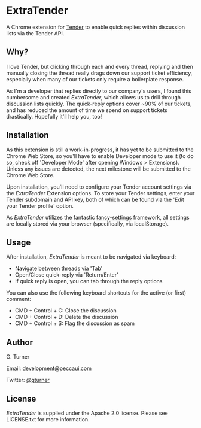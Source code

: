 ExtraTender
================================

A Chrome extension for [Tender](http://tenderapp.com) to enable quick replies within discussion lists via the Tender API.

Why?
----

I love Tender, but clicking through each and every thread, replying and then manually closing the thread really drags down our support ticket efficiency, especially when many of our tickets only require a boilerplate response. 

As I'm a developer that replies directly to our company's users, I found this cumbersome and created *ExtraTender*, which allows us to drill through discussion lists quickly. The quick-reply options cover ~90% of our tickets, and has reduced the amount of time we spend on support tickets drastically. Hopefully it'll help you, too!


Installation
------------

As this extension is still a work-in-progress, it has yet to be submitted to the Chrome Web Store, so you'll have to enable Developer mode to use it (to do so, check off 'Developer Mode' after opening Windows > Extensions). Unless any issues are detected, the next milestone will be submitted to the Chrome Web Store.

Upon installation, you'll need to configure your Tender account settings via the *ExtraTender* Extension options. To store your Tender settings, enter your Tender subdomain and API key, both of which can be found via the 'Edit your Tender profile' option.

As *ExtraTender* utilizes the fantastic [fancy-settings](https://github.com/zealotrunner/fancy-settings) framework, all settings are locally stored via your browser (specifically, via localStorage).

Usage
-----

After installation, *ExtraTender* is meant to be navigated via keyboard:

- Navigate between threads via 'Tab'
- Open/Close quick-reply via 'Return/Enter'
- If quick reply is open, you can tab through the reply options

You can also use the following keyboard shortcuts for the active (or first) comment:

- CMD + Control + C: Close the discussion
- CMD + Control + D: Delete the discussion
- CMD + Control + S: Flag the discussion as spam

Author
------
G. Turner

Email: development@peccaui.com

Twitter: [@gturner](https://www.twitter.com/gturner)

License
-------

*ExtraTender* is supplied under the Apache 2.0 license. Please see LICENSE.txt for more information.

